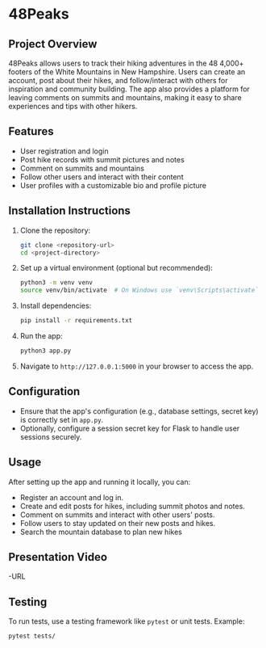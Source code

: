 # 48Peaks

## Project Overview

48Peaks allows users to track their hiking adventures in the 48 4,000+ footers of the White Mountains in New Hampshire. Users can create an account, post about their hikes, and follow/interact with others for inspiration and community building. The app also provides a platform for leaving comments on summits and mountains, making it easy to share experiences and tips with other hikers.

## Features
- User registration and login
- Post hike records with summit pictures and notes
- Comment on summits and mountains
- Follow other users and interact with their content
- User profiles with a customizable bio and profile picture

## Installation Instructions

1. Clone the repository:

    ```bash
    git clone <repository-url>
    cd <project-directory>
    ```

2. Set up a virtual environment (optional but recommended):

    ```bash
    python3 -m venv venv
    source venv/bin/activate  # On Windows use `venv\Scripts\activate`
    ```

3. Install dependencies:

    ```bash
    pip install -r requirements.txt
    ```

4. Run the app:

    ```bash
    python3 app.py
    ```

5. Navigate to `http://127.0.0.1:5000` in your browser to access the app.

## Configuration

- Ensure that the app's configuration (e.g., database settings, secret key) is correctly set in `app.py`.
- Optionally, configure a session secret key for Flask to handle user sessions securely.

## Usage

After setting up the app and running it locally, you can:
- Register an account and log in.
- Create and edit posts for hikes, including summit photos and notes.
- Comment on summits and interact with other users' posts.
- Follow users to stay updated on their new posts and hikes.
- Search the mountain database to plan new hikes

## Presentation Video

-URL

## Testing

To run tests, use a testing framework like `pytest` or unit tests. Example:

```bash
pytest tests/

